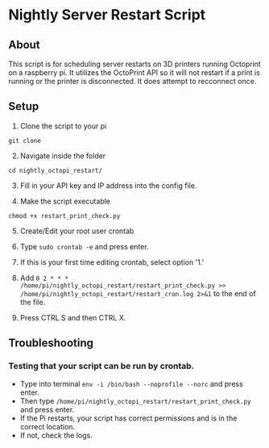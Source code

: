 # Nightly Server Restart Script

## About
This script is for scheduling server restarts on 3D printers running Octoprint on a raspberry pi. It utilizes the OctoPrint API so it will not restart if a print is running or the printer is disconnected. It does attempt to recconnect once.

## Setup

1. Clone the script to your pi
```
git clone 
```

2. Navigate inside the folder
```
cd nightly_octopi_restart/
```

3. Fill in your API key and IP address into the config file.


4. Make the script executable 
```
chmod +x restart_print_check.py
```

5. Create/Edit your root user crontab

  1. Type `sudo crontab -e` and press enter.
  2. If this is your first time editing crontab, select option '1.' 
  3. Add `0 2 * * * /home/pi/nightly_octopi_restart/restart_print_check.py >> /home/pi/nightly_octopi_restart/restart_cron.log 2>&1` to the end of the file.
  4. Press CTRL S and then CTRL X.

## Troubleshooting

### Testing that your script can be run by crontab.
- Type into terminal `env -i /bin/bash --noprofile --norc` and press enter.
- Then type `/home/pi/nightly_octopi_restart/restart_print_check.py` and press enter.
- If the Pi restarts, your script has correct permissions and is in the correct location.
- If not, check the logs.